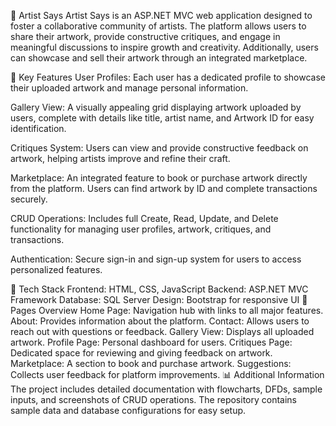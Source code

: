 🎨 Artist Says
Artist Says is an ASP.NET MVC web application designed to foster a collaborative community of artists. The platform allows users to share their artwork, provide constructive critiques, and engage in meaningful discussions to inspire growth and creativity. Additionally, users can showcase and sell their artwork through an integrated marketplace.

🌟 Key Features
User Profiles:
Each user has a dedicated profile to showcase their uploaded artwork and manage personal information.

Gallery View:
A visually appealing grid displaying artwork uploaded by users, complete with details like title, artist name, and Artwork ID for easy identification.

Critiques System:
Users can view and provide constructive feedback on artwork, helping artists improve and refine their craft.

Marketplace:
An integrated feature to book or purchase artwork directly from the platform. Users can find artwork by ID and complete transactions securely.

CRUD Operations:
Includes full Create, Read, Update, and Delete functionality for managing user profiles, artwork, critiques, and transactions.

Authentication:
Secure sign-in and sign-up system for users to access personalized features.

🚀 Tech Stack
Frontend: HTML, CSS, JavaScript
Backend: ASP.NET MVC Framework
Database: SQL Server
Design: Bootstrap for responsive UI
📂 Pages Overview
Home Page: Navigation hub with links to all major features.
About: Provides information about the platform.
Contact: Allows users to reach out with questions or feedback.
Gallery View: Displays all uploaded artwork.
Profile Page: Personal dashboard for users.
Critiques Page: Dedicated space for reviewing and giving feedback on artwork.
Marketplace: A section to book and purchase artwork.
Suggestions: Collects user feedback for platform improvements.
📊 Additional Information
The project includes detailed documentation with flowcharts, DFDs, sample inputs, and screenshots of CRUD operations.
The repository contains sample data and database configurations for easy setup.
